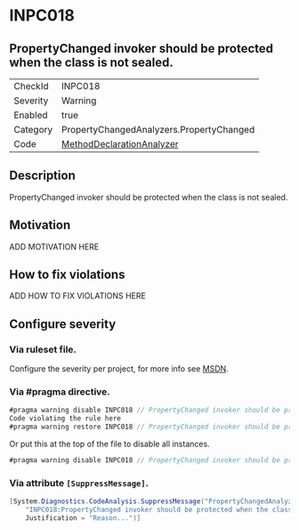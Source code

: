 # INPC018
## PropertyChanged invoker should be protected when the class is not sealed.

<!-- start generated table -->
<table>
  <tr>
    <td>CheckId</td>
    <td>INPC018</td>
  </tr>
  <tr>
    <td>Severity</td>
    <td>Warning</td>
  </tr>
  <tr>
    <td>Enabled</td>
    <td>true</td>
  </tr>
  <tr>
    <td>Category</td>
    <td>PropertyChangedAnalyzers.PropertyChanged</td>
  </tr>
  <tr>
    <td>Code</td>
    <td><a href="https://github.com/DotNetAnalyzers/PropertyChangedAnalyzers/blob/master/PropertyChangedAnalyzers/NodeAnalyzers/MethodDeclarationAnalyzer.cs">MethodDeclarationAnalyzer</a></td>
  </tr>
</table>
<!-- end generated table -->

## Description

PropertyChanged invoker should be protected when the class is not sealed.

## Motivation

ADD MOTIVATION HERE

## How to fix violations

ADD HOW TO FIX VIOLATIONS HERE

<!-- start generated config severity -->
## Configure severity

### Via ruleset file.

Configure the severity per project, for more info see [MSDN](https://msdn.microsoft.com/en-us/library/dd264949.aspx).

### Via #pragma directive.
```C#
#pragma warning disable INPC018 // PropertyChanged invoker should be protected when the class is not sealed.
Code violating the rule here
#pragma warning restore INPC018 // PropertyChanged invoker should be protected when the class is not sealed.
```

Or put this at the top of the file to disable all instances.
```C#
#pragma warning disable INPC018 // PropertyChanged invoker should be protected when the class is not sealed.
```

### Via attribute `[SuppressMessage]`.

```C#
[System.Diagnostics.CodeAnalysis.SuppressMessage("PropertyChangedAnalyzers.PropertyChanged", 
    "INPC018:PropertyChanged invoker should be protected when the class is not sealed.", 
    Justification = "Reason...")]
```
<!-- end generated config severity -->